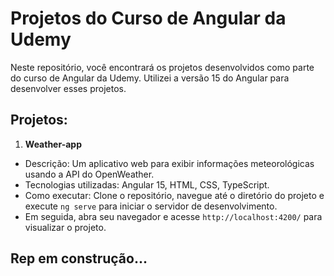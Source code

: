 # Projetos do Curso de Angular da Udemy

Neste repositório, você encontrará os projetos desenvolvidos como parte do curso de Angular da Udemy. Utilizei a versão 15 do Angular para desenvolver esses projetos.

## Projetos:

1. **Weather-app**
 - Descrição: Um aplicativo web para exibir informações meteorológicas usando a API do OpenWeather.
 - Tecnologias utilizadas: Angular 15, HTML, CSS, TypeScript.
 - Como executar: Clone o repositório, navegue até o diretório do projeto e execute `ng serve` para iniciar o servidor de desenvolvimento.
 - Em seguida, abra seu navegador e acesse `http://localhost:4200/` para visualizar o projeto.

## Rep em construção...
